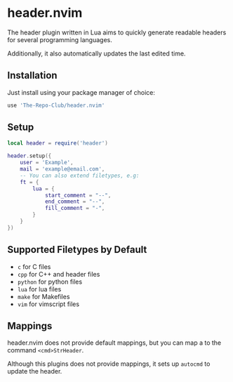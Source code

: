 # header.nvim

The header plugin written in Lua aims to quickly generate readable headers for several programming languages.

Additionally, it also automatically updates the last edited time.

## Installation

Just install using your package manager of choice:

```lua
use 'The-Repo-Club/header.nvim'
```

## Setup

```lua
local header = require('header')

header.setup({
	user = 'Example',
	mail = 'example@email.com',
	-- You can also extend filetypes, e.g:
	ft = {
		lua = {
			start_comment = "--",
			end_comment = "--",
			fill_comment = "-",
		}
	}
})
```

## Supported Filetypes by Default

* `c` for C files
* `cpp` for C++ and header files
* `python` for python files
* `lua` for lua files
* `make` for Makefiles
* `vim` for vimscript files

## Mappings

header.nvim does not provide default mappings, but you can map a to the command `<cmd>StrHeader`.

Although this plugins does not provide mappings, it sets up `autocmd` to update the header.